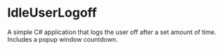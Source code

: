 # IdleUserLogoff
A simple C# application that logs the user off after a set amount of time. Includes a popup window countdown.
